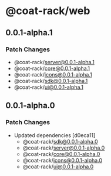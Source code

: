 # @coat-rack/web

## 0.0.1-alpha.1

### Patch Changes

- @coat-rack/server@0.0.1-alpha.1
- @coat-rack/core@0.0.1-alpha.1
- @coat-rack/icons@0.0.1-alpha.1
- @coat-rack/sdk@0.0.1-alpha.1
- @coat-rack/ui@0.0.1-alpha.1

## 0.0.1-alpha.0

### Patch Changes

- Updated dependencies [d0eca11]
  - @coat-rack/sdk@0.0.1-alpha.0
  - @coat-rack/server@0.0.1-alpha.0
  - @coat-rack/core@0.0.1-alpha.0
  - @coat-rack/icons@0.0.1-alpha.0
  - @coat-rack/ui@0.0.1-alpha.0
